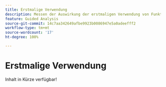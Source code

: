 ```yaml
---
title: Erstmalige Verwendung
description: Messen der Auswirkung der erstmaligen Verwendung von Funktionen auf Schlüsselindikatoren.
feature: Guided Analysis
source-git-commit: 14c7aa342649afbe9923b0086947e5a0adeefff2
workflow-type: tm+mt
source-wordcount: '17'
ht-degree: 100%

---
```


# Erstmalige Verwendung

Inhalt in Kürze verfügbar!
